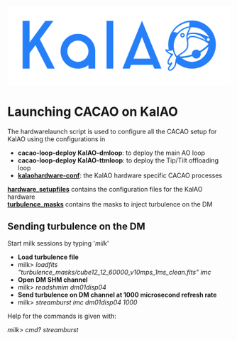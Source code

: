 ![KalAO](.kalao_logo.png?raw=true "Title")
# Launching CACAO on KalAO

The hardwarelaunch script is used to configure all the CACAO setup for KalAO using the configurations in

- **cacao-loop-deploy KalAO-dmloop**: to deploy the main AO loop
- **cacao-loop-deploy KalAO-ttmloop**: to deploy the Tip/Tilt offloading loop
- **[kalaohardware-conf](kalaoHWloop-conf)**: the KalAO hardware specific CACAO processes

**[hardware_setupfiles](hardware_setupfiles)** contains the configuration files for the KalAO hardware\
**[turbulence_masks](turbulence_masks)** contains the masks to inject turbulence on the DM

## Sending turbulence on the DM

Start milk sessions by typing '_milk_'


- **Load turbulence file**
- milk> _loadfits "turbulence_masks/cube12_12_60000_v10mps_1ms_clean.fits" imc_
- **Open DM SHM channel** 
- milk> _readshmim dm01disp04_
- **Send turbulence on DM channel at 1000 microsecond refresh rate**
- milk> _streamburst imc dm01disp04 1000_

Help for the commands is given with:

_milk> cmd? streamburst_
